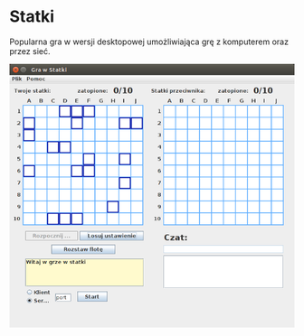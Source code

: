# Statki

Popularna gra w wersji desktopowej umożliwiająca grę z komputerem oraz przez sieć.

![alt text](https://github.com/grzesiek2010/statki/blob/master/statki.png)

